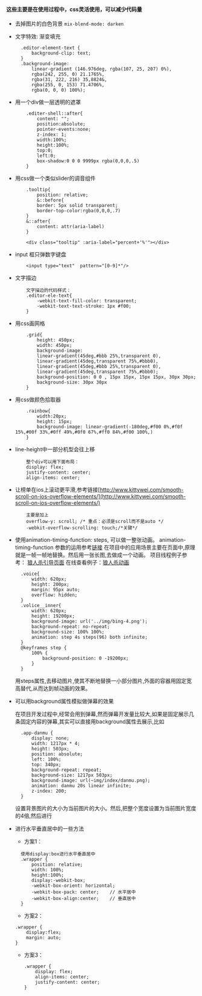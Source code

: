 #### 这些主要是在使用过程中，css灵活使用，可以减少代码量

* 去掉图片的白色背景
    `mix-blend-mode: darken`
* 文字特效: 渐变填充
    >   
        .editor-element-text { 
            background-clip: text; 
        }
        .background-image: 
            linear-gradient (146.976deg, rgba(107, 25, 207) 0%),
            rgba(242, 255, 0) 21.1765%,
            rgba(31, 222, 216) 35,8824&,
            rgba(255, 0, 153) 71.4706%,
            rgba(0, 0, 0) 100%);

* 用一个div做一层透明的遮罩

    ```
        .editer-shell::after{
            content: "";
            position:absolute;
            pointer-events:none;
            z-index: 1;
            width:100%;
            height:100%;
            top:0;
            left:0;
            box-shadow:0 0 0 9999px rgba(0,0,0,.5)
        }
    ```

* 用css做一个类似slider的调音组件
    ```
        .tooltip{
            position: relative;
            &::before{
            border: 5px solid transparent;
            border-top-color:rgba(0,0,0,.7)
        }
        &::after{
            content: attr(aria-label)
        }
        
        <div class="tooltip" :aria-label="percent+'%'"></div>

    ```
    
* input 框只弹数字键盘

    ```
        <input type="text"  pattern="[0-9]*"/>
    ```

* 文字描边

    ```
        文字描边的代码样式：
        .editor-ele-text{
            -webkit-text-fill-color: transparent;
            -webkit-text-text-stroke: 1px #f00;
        }

    ```

* 用css画网格

    ```
        .grid{
            height: 450px;
            width: 450px;
            background-image:
            linear-gradient(45deg,#bbb 25%,transparent 0),
            linear-gradient(45deg,transparent 75%,#bbb0),
            linear-gradient(45deg,#bbb 25%,transparent 0),
            linear-gradient(45deg,transparent 75%,#bbb0);
            background-position: 0 0 , 15px 15px, 15px 15px, 30px 30px;
            background-size: 30px 30px 
        }
    ```

* 用css做颜色拾取器

    ```
        .rainbow{
            width:20px;
            height: 15px;
            background-image: linear-gradient(-180deg,#f00 0%,#f0f 15%,#00f 33%,#0ff 49%,#0f0 67%,#ff0 84%,#f00 100%,)
        }
    ```

* line-height中一部分机型会往上移

    ```     
        整个div可以用下面布局：   
        display: flex;
        justify-content: center;
        align-items: center;
    
    ```
* 让榜单在ios上滚动更平滑,参考链接[http://www.kittywei.com/smooth-scroll-on-ios-overflow-elements/](http://www.kittywei.com/smooth-scroll-on-ios-overflow-elements/)

    ```
        主要是加上 
        overflow-y: scroll; /* 重点：必须是scroll而不是auto */
        -webkit-overflow-scrolling: touch;/*关键*/
    ```

* 使用animation-timing-function: steps, 可以做一整张动画。 
  animation-timing-function 参数的运用参考[链接](https://idiotwu.me/understanding-css3-timing-function-steps/)
  在项目中的应用场景主要在页面中,原理就是一帧一帧地替换。然后用一张长图,去做成一个动画。
  项目线程例子参考： [狼人杀引导页面](http://git.yypm.com/lrs/guide-201704-feat-mob/blob/master/src/css/module/guide/_guide.scss)
  在线查看例子：[狼人杀动画](http://langrensha.yy.com/a/guide/index.html)

  ```
    .voice{
        width: 620px;
        height: 200px;
        margin: 95px auto;
        overflow: hidden;
    }
    .volice__inner{ 
        width: 620px;
        height: 19200px;
        background-image: url('../img/bing-4.png');
        background-repeat: no-repeat;
        background-size: 100% 100%;
        animation: step 4s steps(96) both infinite;
    }
    @keyframes step {
        100% {
            background-position: 0 -19200px;
        }
    }
  ```
  用steps属性,去移动图片,使其不断地替换一小部分图片,外面的容器用固定宽高替代,从而达到帧动画的效果。

* 可以用background属性模拟做弹幕的效果

  在项目开发过程中,经常会用到弹幕,然而弹幕开发量比较大,如果是固定展示几条固定内容的弹幕,其实可以直接用background属性去展示,比如
    > 
        .app-danmu {
            display: none;
            width: 1217px * 4;
            height: 503px;
            position: absolute;
            left: 100%;
            top: 340px;
            background-repeat: repeat;
            background-size: 1217px 503px;
            background-image: url(~img/index/danmu.png);
            animation: danmu 20s linear infinite;
            z-index: 200;
        }
    设置背景图片的大小为当前图片的大小。然后,把整个宽度设置为当前图片宽度的4倍,然后进行
* 进行水平垂直居中的一些方法

  - 方案1：
  ```
    使用display:box进行水平垂直居中
    .wrapper {
        position: relative;
        width: 100%;
        height:100%;
        display:-webkit-box;
        -webkit-box-orient: horizontal;
        -webkit-box-pack: center;    // 水平居中
        -webkit-box-align:center;    // 垂直居中
    }
  ```

   - 方案2：
    ``` 
    .wrapper {
        display:flex;
        margin: auto;
    }
    ```

  - 方案3：
    ``` 
    .wrapper {
        display: flex;
        align-items: center;
        justify-content: center;
    }
    ```